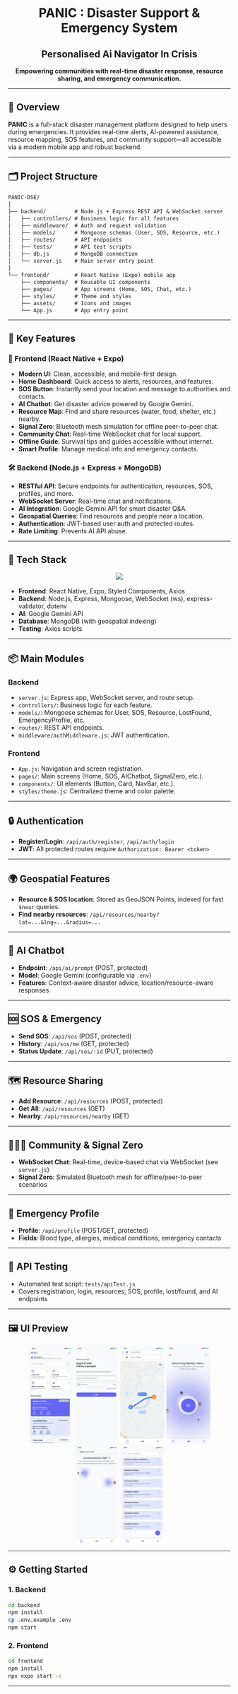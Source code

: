 
<h1 align="center">PANIC : Disaster Support & Emergency System</h1>
<h2 align="center">Personalised Ai Navigator In Crisis</h2>

<p align="center">
  <b>Empowering communities with real-time disaster response, resource sharing, and emergency communication.</b>
</p>

---

## 🚀 Overview

**PANIC** is a full-stack disaster management platform designed to help users during emergencies. It provides real-time alerts, AI-powered assistance, resource mapping, SOS features, and community support—all accessible via a modern mobile app and robust backend.

---

## 🗂️ Project Structure

```
PANIC-DSE/
│
├── backend/         # Node.js + Express REST API & WebSocket server
│   ├── controllers/ # Business logic for all features
│   ├── middleware/  # Auth and request validation
│   ├── models/      # Mongoose schemas (User, SOS, Resource, etc.)
│   ├── routes/      # API endpoints
│   ├── tests/       # API test scripts
│   ├── db.js        # MongoDB connection
│   └── server.js    # Main server entry point
│
└── frontend/        # React Native (Expo) mobile app
    ├── components/  # Reusable UI components
    ├── pages/       # App screens (Home, SOS, Chat, etc.)
    ├── styles/      # Theme and styles
    ├── assets/      # Icons and images
    └── App.js       # App entry point
```

---

## 🌟 Key Features

### 📱 Frontend (React Native + Expo)
- **Modern UI**: Clean, accessible, and mobile-first design.
- **Home Dashboard**: Quick access to alerts, resources, and features.
- **SOS Button**: Instantly send your location and message to authorities and contacts.
- **AI Chatbot**: Get disaster advice powered by Google Gemini.
- **Resource Map**: Find and share resources (water, food, shelter, etc.) nearby.
- **Signal Zero**: Bluetooth mesh simulation for offline peer-to-peer chat.
- **Community Chat**: Real-time WebSocket chat for local support.
- **Offline Guide**: Survival tips and guides accessible without internet.
- **Smart Profile**: Manage medical info and emergency contacts.

### 🛠️ Backend (Node.js + Express + MongoDB)
- **RESTful API**: Secure endpoints for authentication, resources, SOS, profiles, and more.
- **WebSocket Server**: Real-time chat and notifications.
- **AI Integration**: Google Gemini API for smart disaster Q&A.
- **Geospatial Queries**: Find resources and people near a location.
- **Authentication**: JWT-based user auth and protected routes.
- **Rate Limiting**: Prevents AI API abuse.

---

## 🧩 Tech Stack

<p align="center">
  <img src="https://skillicons.dev/icons?i=react,nodejs,express,mongodb,js,ts" " /> 
</p>

- **Frontend**: React Native, Expo, Styled Components, Axios
- **Backend**: Node.js, Express, Mongoose, WebSocket (ws), express-validator, dotenv
- **AI**: Google Gemini API
- **Database**: MongoDB (with geospatial indexing)
- **Testing**: Axios scripts

---

## 📦 Main Modules

### Backend
- `server.js`: Express app, WebSocket server, and route setup.
- `controllers/`: Business logic for each feature.
- `models/`: Mongoose schemas for User, SOS, Resource, LostFound, EmergencyProfile, etc.
- `routes/`: REST API endpoints.
- `middleware/authMiddleware.js`: JWT authentication.

### Frontend
- `App.js`: Navigation and screen registration.
- `pages/`: Main screens (Home, SOS, AIChatbot, SignalZero, etc.).
- `components/`: UI elements (Button, Card, NavBar, etc.).
- `styles/theme.js`: Centralized theme and color palette.

---

## 🔒 Authentication

- **Register/Login**: `/api/auth/register`, `/api/auth/login`
- **JWT**: All protected routes require `Authorization: Bearer <token>`

---

## 🌍 Geospatial Features

- **Resource & SOS location**: Stored as GeoJSON Points, indexed for fast `$near` queries.
- **Find nearby resources**: `/api/resources/nearby?lat=...&lng=...&radius=...`

---

## 🤖 AI Chatbot

- **Endpoint**: `/api/ai/prompt` (POST, protected)
- **Model**: Google Gemini (configurable via `.env`)
- **Features**: Context-aware disaster advice, location/resource-aware responses

---

## 🆘 SOS & Emergency

- **Send SOS**: `/api/sos` (POST, protected)
- **History**: `/api/sos/me` (GET, protected)
- **Status Update**: `/api/sos/:id` (PUT, protected)

---

## 🗺️ Resource Sharing

- **Add Resource**: `/api/resources` (POST, protected)
- **Get All**: `/api/resources` (GET)
- **Nearby**: `/api/resources/nearby` (GET)

---

## 🧑‍🤝‍🧑 Community & Signal Zero

- **WebSocket Chat**: Real-time, device-based chat via WebSocket (see `server.js`)
- **Signal Zero**: Simulated Bluetooth mesh for offline/peer-to-peer scenarios

---

## 🏥 Emergency Profile

- **Profile**: `/api/profile` (POST/GET, protected)
- **Fields**: Blood type, allergies, medical conditions, emergency contacts

---

## 🧪 API Testing

- Automated test script: `tests/apiTest.js`
- Covers registration, login, resources, SOS, profile, lost/found, and AI endpoints

---

## 🖼️ UI Preview

<p align="center">
  <img src="frontend/screenshots/Landing%20page.jpg" alt="Landing Page" width="100"/>
  <img src="frontend/screenshots/Sign%20up%20page.jpg" alt="Sign Up Page" width="100"/>
  <img src="frontend/screenshots/Resource%20map.jpg" alt="Resource Map" width="100"/>
  <img src="frontend/screenshots/Signal%20Zero.jpg" alt="Signal Zero" width="100"/>
  <img src="frontend/screenshots/BT-VC-Connected.jpg" alt="Bluetooth VC Connected" width="100"/>
  <img src="frontend/screenshots/Offline%20survival.jpg" alt="Offline Survival Guide" width="100"/>
</p>


---

## ⚙️ Getting Started

### 1. Backend

```bash
cd backend
npm install
cp .env.example .env  
npm start
```

### 2. Frontend

```bash
cd frontend
npm install
npx expo start -c
```

---

